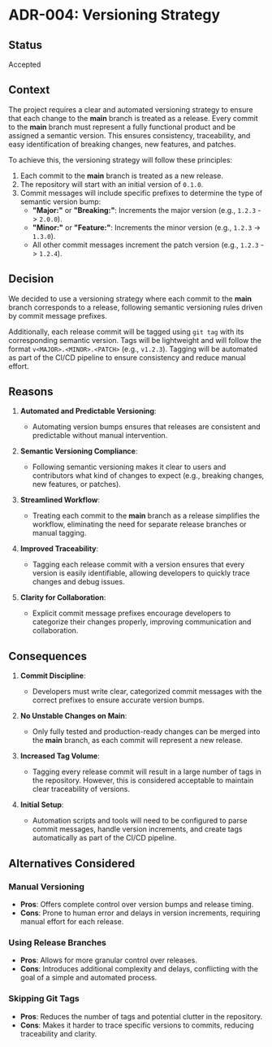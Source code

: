 # ADR-004: Versioning Strategy

## Status

Accepted

## Context

The project requires a clear and automated versioning strategy to ensure that
each change to the **main** branch is treated as a release. Every commit to the
**main** branch must represent a fully functional product and be assigned a
semantic version. This ensures consistency, traceability, and easy
identification of breaking changes, new features, and patches.

To achieve this, the versioning strategy will follow these principles:

1. Each commit to the **main** branch is treated as a new release.
2. The repository will start with an initial version of `0.1.0`.
3. Commit messages will include specific prefixes to determine the type of
   semantic version bump:
   - **"Major:"** or **"Breaking:"**: Increments the major version (e.g.,
     `1.2.3` -> `2.0.0`).
   - **"Minor:"** or **"Feature:"**: Increments the minor version (e.g., `1.2.3`
     -> `1.3.0`).
   - All other commit messages increment the patch version (e.g., `1.2.3` ->
     `1.2.4`).

## Decision

We decided to use a versioning strategy where each commit to the **main** branch
corresponds to a release, following semantic versioning rules driven by commit
message prefixes.

Additionally, each release commit will be tagged using `git tag` with its
corresponding semantic version. Tags will be lightweight and will follow the
format `v<MAJOR>.<MINOR>.<PATCH>` (e.g., `v1.2.3`). Tagging will be automated as
part of the CI/CD pipeline to ensure consistency and reduce manual effort.

## Reasons

1. **Automated and Predictable Versioning**:

   - Automating version bumps ensures that releases are consistent and
     predictable without manual intervention.

2. **Semantic Versioning Compliance**:

   - Following semantic versioning makes it clear to users and contributors what
     kind of changes to expect (e.g., breaking changes, new features, or patches).

3. **Streamlined Workflow**:

   - Treating each commit to the **main** branch as a release simplifies the
     workflow, eliminating the need for separate release branches or manual tagging.

4. **Improved Traceability**:

   - Tagging each release commit with a version ensures that every version is
     easily identifiable, allowing developers to quickly trace changes and debug issues.

5. **Clarity for Collaboration**:
   - Explicit commit message prefixes encourage developers to categorize their
     changes properly, improving communication and collaboration.

## Consequences

1. **Commit Discipline**:

   - Developers must write clear, categorized commit messages with the correct
     prefixes to ensure accurate version bumps.

2. **No Unstable Changes on Main**:

   - Only fully tested and production-ready changes can be merged into the
     **main** branch, as each commit will represent a new release.

3. **Increased Tag Volume**:

   - Tagging every release commit will result in a large number of tags in the
     repository. However, this is considered acceptable to maintain clear
     traceability of versions.

4. **Initial Setup**:
   - Automation scripts and tools will need to be configured to parse commit
     messages, handle version increments, and create tags automatically as part
     of the CI/CD pipeline.

## Alternatives Considered

### Manual Versioning

- **Pros**: Offers complete control over version bumps and release timing.
- **Cons**: Prone to human error and delays in version increments, requiring
  manual effort for each release.

### Using Release Branches

- **Pros**: Allows for more granular control over releases.
- **Cons**: Introduces additional complexity and delays, conflicting with the
  goal of a simple and automated process.

### Skipping Git Tags

- **Pros**: Reduces the number of tags and potential clutter in the
  repository.
- **Cons**: Makes it harder to trace specific versions to commits, reducing
  traceability and clarity.
